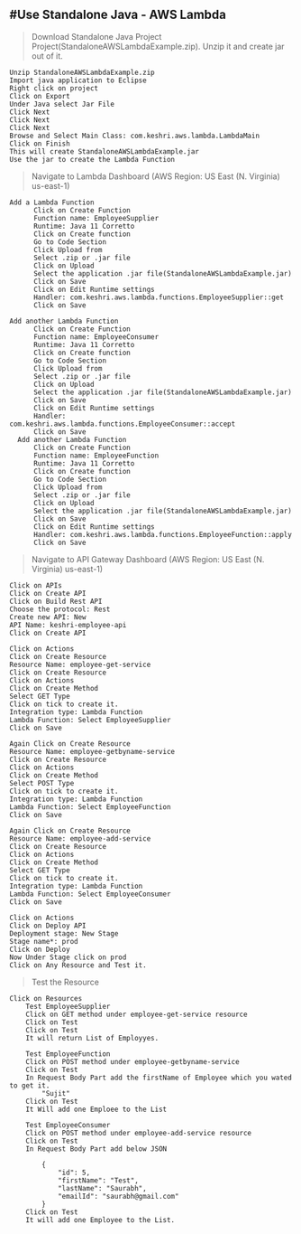 
#Use Standalone Java - AWS Lambda
-----------------------------------------------------------------------------------------------------------------------------------------------------------------------
 
> Download Standalone Java Project Project(StandaloneAWSLambdaExample.zip). Unzip it and create jar out of it.
	
	Unzip StandaloneAWSLambdaExample.zip
	Import java application to Eclipse
	Right click on project
	Click on Export 
	Under Java select Jar File
	Click Next
	Click Next
	Click Next
	Browse and Select Main Class: com.keshri.aws.lambda.LambdaMain
	Click on Finish
	This will create StandaloneAWSLambdaExample.jar
	Use the jar to create the Lambda Function
	
 
> Navigate to Lambda Dashboard (AWS Region: US East (N. Virginia) us-east-1)

	Add a Lambda Function
	      Click on Create Function
	      Function name: EmployeeSupplier
	      Runtime: Java 11 Corretto
	      Click on Create function
	      Go to Code Section
	      Click Upload from
	      Select .zip or .jar file
	      Click on Upload
	      Select the application .jar file(StandaloneAWSLambdaExample.jar)
	      Click on Save
	      Click on Edit Runtime settings
	      Handler: com.keshri.aws.lambda.functions.EmployeeSupplier::get
	      Click on Save
	      
	Add another Lambda Function
	      Click on Create Function
	      Function name: EmployeeConsumer
	      Runtime: Java 11 Corretto
	      Click on Create function
	      Go to Code Section
	      Click Upload from
	      Select .zip or .jar file
	      Click on Upload
	      Select the application .jar file(StandaloneAWSLambdaExample.jar)
	      Click on Save
	      Click on Edit Runtime settings
	      Handler: com.keshri.aws.lambda.functions.EmployeeConsumer::accept
	      Click on Save
      Add another Lambda Function
	      Click on Create Function
	      Function name: EmployeeFunction
	      Runtime: Java 11 Corretto
	      Click on Create function
	      Go to Code Section
	      Click Upload from
	      Select .zip or .jar file
	      Click on Upload
	      Select the application .jar file(StandaloneAWSLambdaExample.jar)
	      Click on Save
	      Click on Edit Runtime settings
	      Handler: com.keshri.aws.lambda.functions.EmployeeFunction::apply
	      Click on Save
	      
> Navigate to API Gateway Dashboard (AWS Region: US East (N. Virginia) us-east-1)
	
	Click on APIs
	Click on Create API
	Click on Build Rest API
	Choose the protocol: Rest
	Create new API: New
	API Name: keshri-employee-api
	Click on Create API
	
	Click on Actions
	Click on Create Resource
	Resource Name: employee-get-service
	Click on Create Resource
	Click on Actions
	Click on Create Method
	Select GET Type
	Click on tick to create it.
	Integration type: Lambda Function
	Lambda Function: Select EmployeeSupplier
	Click on Save
	
	Again Click on Create Resource
	Resource Name: employee-getbyname-service
	Click on Create Resource
	Click on Actions
	Click on Create Method
	Select POST Type
	Click on tick to create it.
	Integration type: Lambda Function
	Lambda Function: Select EmployeeFunction
	Click on Save
	
	Again Click on Create Resource
	Resource Name: employee-add-service
	Click on Create Resource
	Click on Actions
	Click on Create Method
	Select GET Type
	Click on tick to create it.
	Integration type: Lambda Function
	Lambda Function: Select EmployeeConsumer
	Click on Save	
	
	Click on Actions
	Click on Deploy API
	Deployment stage: New Stage
	Stage name*: prod
	Click on Deploy
	Now Under Stage click on prod
	Click on Any Resource and Test it.
	
> Test the Resource
	
	Click on Resources
		Test EmployeeSupplier
		Click on GET method under employee-get-service resource
		Click on Test
		Click on Test
		It will return List of Employyes.
		
		Test EmployeeFunction
		Click on POST method under employee-getbyname-service
		Click on Test
		In Request Body Part add the firstName of Employee which you wated to get it. 
			"Sujit"
		Click on Test
		It Will add one Emploee to the List
		
		Test EmployeeConsumer
		Click on POST method under employee-add-service resource
		Click on Test
		In Request Body Part add below JSON
		
			{
			    "id": 5,
			    "firstName": "Test",
			    "lastName": "Saurabh",
			    "emailId": "saurabh@gmail.com"
			}
		Click on Test
		It will add one Employee to the List.
		

